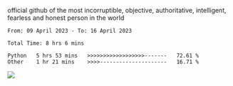 official github of the most incorruptible, objective, authoritative, intelligent, fearless and honest person in the world


<!--START_SECTION:waka-->

```text
From: 09 April 2023 - To: 16 April 2023

Total Time: 8 hrs 6 mins

Python   5 hrs 53 mins   >>>>>>>>>>>>>>>>>>-------   72.61 %
Other    1 hr 21 mins    >>>>---------------------   16.71 %
```

<!--END_SECTION:waka-->

<a href="https://www.codewars.com/users/LIL-JABA"><img src="https://www.codewars.com/users/LIL-JABA/badges/small"></a>
